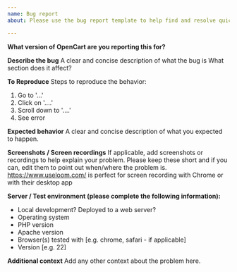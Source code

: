 ```yaml
---
name: Bug report
about: Please use the bug report template to help find and resolve quicker.

---
```


**What version of OpenCart are you reporting this for?**

**Describe the bug**
A clear and concise description of what the bug is
What section does it affect?

**To Reproduce**
Steps to reproduce the behavior:
1. Go to '...'
2. Click on '....'
3. Scroll down to '....'
4. See error

**Expected behavior**
A clear and concise description of what you expected to happen.

**Screenshots / Screen recordings**
If applicable, add screenshots or recordings to help explain your problem. Please keep these short and if you can, edit them to point out when/where the problem is.
https://www.useloom.com/ is perfect for screen recording with Chrome or with their desktop app

**Server / Test environment (please complete the following information):**
 - Local development? Deployed to a web server?
 - Operating system
 - PHP version
 - Apache version
 - Browser(s) tested with [e.g. chrome, safari - if applicable]
 - Version [e.g. 22]

**Additional context**
Add any other context about the problem here.
